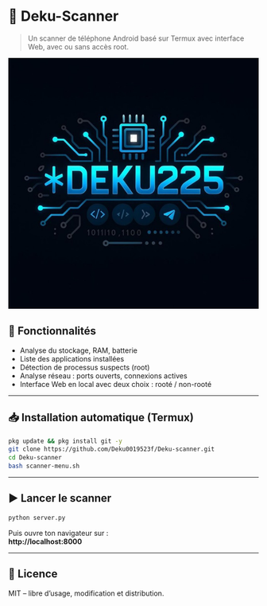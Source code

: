 # 📱 Deku-Scanner

> Un scanner de téléphone Android basé sur Termux avec interface Web, avec ou sans accès root.

![Logo](logo.png)

## 🚀 Fonctionnalités
- Analyse du stockage, RAM, batterie
- Liste des applications installées
- Détection de processus suspects (root)
- Analyse réseau : ports ouverts, connexions actives
- Interface Web en local avec deux choix : rooté / non-rooté

---

## 📥 Installation automatique (Termux)

```bash
pkg update && pkg install git -y
git clone https://github.com/Deku0019523f/Deku-scanner.git
cd Deku-scanner
bash scanner-menu.sh
```

---

## ▶️ Lancer le scanner

```bash
python server.py
```

Puis ouvre ton navigateur sur :  
**http://localhost:8000**

---

## 📄 Licence

MIT – libre d’usage, modification et distribution.
